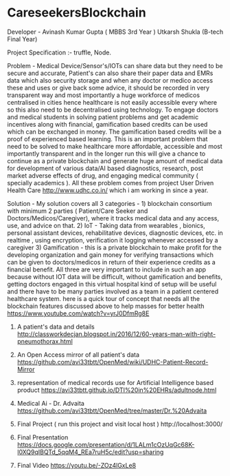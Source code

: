 # CareseekersBlockchain
Developer - Avinash Kumar Gupta ( MBBS 3rd Year )
            Utkarsh Shukla (B-tech Final Year)

Project Specification :- truffle, Node.


Problem - Medical Device/Sensor's/IOTs can share data but they need to be secure and accurate, Patient's can also share their paper data and EMRs data which also security storage and when any doctor or medico access these and uses or give back some advice, it should be recorded in very transparent way and most importantly a huge workforce of medicos centralised in cities hence healthcare is not easily accessible every where so this also need to be decentralised using technology. To engage doctors and medical students in solving patient problems and get academic incentives along with financial, gamification based credits can be used which can be exchanged in money. The gamification based credits will be a proof of experienced based learning. This is an important problem that need to be solved to make healthcare more affordable, accessible and most importantly transparent and in the longer run this will give a chance to continue as a private blockchain and generate huge amount of medical data for development of various data/AI based diagnostics, research, post market adverse effects of drug, and engaging medical community ( specially academics ). All these problem comes from project   User Driven Health Care http://www.udhc.co.in/ which i am working in since a year.

Solution - My solution covers all 3 categories - 1) blockchain consortium with minimum 2 parties ( Patient/Care Seeker and Doctors/Medicos/Caregiver), where it tracks medical data and any access, use, and advice on that. 2) IoT - Taking data from wearables , bionics, personal assistant devices, rehabilitative devices, diagnostic devices, etc. in realtime , using encryption,  verification it logging whenever accessed by a caregiver 3) Gamification - this is a private blockchain to make profit for the developing organization and gain money for verifying transactions which can be given to doctors/medicos in return of their experience credits as a financial benefit. All three are very important to include in such an app because without IOT data will be difficult, without gamification and benefits, getting doctors engaged in this virtual hospital kind of setup will be useful and there have to be many parties involved as a team in a patient centered healthcare system. here is a quick tour of concept that needs all the blockchain features discussed above to help masses for better health https://www.youtube.com/watch?v=yrJ0DfmRg8E  


1) A patient's data and details
http://classworkdecjan.blogspot.in/2016/12/60-years-man-with-right-pneumothorax.html 

2) An Open Access mirror of all patient's data
https://github.com/avi33tbtt/OpenMed/wiki/UDHC-Patient-Record-Mirror

3) representation of medical records use for Artificial Intelligence based product
https://avi33tbtt.github.io/DTI%20in%20EHRs/adultnode.html

4) Medical Ai - Dr. Advaita
https://github.com/avi33tbtt/OpenMed/tree/master/Dr.%20Advaita

5) Final Project ( run this project and visit local host )
http://localhost:3000/

6) Final Presentation 
https://docs.google.com/presentation/d/1LALm1cOzUqGc68K-l0XQ9qIBQTd_5qqM4_REa7ruH5c/edit?usp=sharing

7) Final Video 
https://youtu.be/-ZOz4lGxLe8

